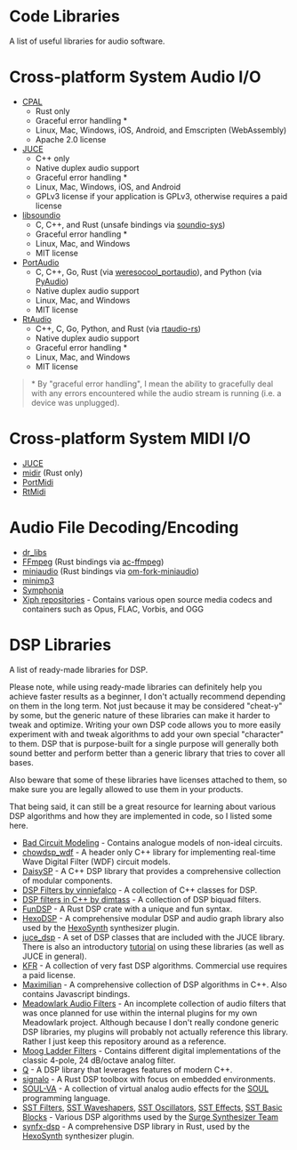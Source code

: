 # Code Libraries

A list of useful libraries for audio software.

# Cross-platform System Audio I/O

- [CPAL](https://crates.io/crates/cpal)
    - Rust only
    - Graceful error handling *
    - Linux, Mac, Windows, iOS, Android, and Emscripten (WebAssembly)
    - Apache 2.0 license
- [JUCE]
    - C++ only
    - Native duplex audio support
    - Graceful error handling *
    - Linux, Mac, Windows, iOS, and Android
    - GPLv3 license if your application is GPLv3, otherwise requires a paid license
- [libsoundio](https://github.com/andrewrk/libsoundio)
    - C, C++, and Rust (unsafe bindings via [soundio-sys](https://crates.io/crates/soundio-sys))
    - Graceful error handling *
    - Linux, Mac, and Windows
    - MIT license
- [PortAudio](https://github.com/PortAudio/portaudio)
    - C, C++, Go, Rust (via [weresocool_portaudio](https://crates.io/crates/weresocool_portaudio)), and Python (via [PyAudio](https://pypi.org/project/PyAudio/))
    - Native duplex audio support
    - Linux, Mac, and Windows
    - MIT license
- [RtAudio](https://github.com/thestk/rtaudio)
    - C++, C, Go, Python, and Rust (via [rtaudio-rs](https://github.com/BillyDM/rtaudio-rs))
    - Native duplex audio support
    - Graceful error handling *
    - Linux, Mac, and Windows
    - MIT license

> \* By "graceful error handling", I mean the ability to gracefully deal with any errors encountered while the audio stream is running (i.e. a device was unplugged).

# Cross-platform System MIDI I/O

- [JUCE]
- [midir](https://crates.io/crates/midir) (Rust only)
- [PortMidi](https://github.com/PortMidi/PortMidi)
- [RtMidi](https://github.com/thestk/rtmidi)

# Audio File Decoding/Encoding

- [dr_libs](https://github.com/mackron/dr_libs)
- [FFmpeg](https://ffmpeg.org/) (Rust bindings via [ac-ffmpeg](https://crates.io/crates/ac-ffmpeg))
- [miniaudio](https://github.com/mackron/miniaudio) (Rust bindings via [om-fork-miniaudio](https://crates.io/crates/om-fork-miniaudio))
- [minimp3](https://github.com/lieff/minimp3)
- [Symphonia](https://github.com/pdeljanov/Symphonia)
- [Xiph repositories](https://github.com/xiph) - Contains various open source media codecs and containers such as Opus, FLAC, Vorbis, and OGG

# DSP Libraries

A list of ready-made libraries for DSP.

Please note, while using ready-made libraries can definitely help you achieve faster results as a beginner, I don't actually recommend depending on them in the long term. Not just because it may be considered "cheat-y" by some, but the generic nature of these libraries can make it harder to tweak and optimize. Writing your own DSP code allows you to more easily experiment with and tweak algorithms to add your own special "character" to them. DSP that is purpose-built for a single purpose will generally both sound better and perform better than a generic library that tries to cover all bases.

Also beware that some of these libraries have licenses attached to them, so make sure you are legally allowed to use them in your products.

That being said, it can still be a great resource for learning about various DSP algorithms and how they are implemented in code, so I listed some here.

- [Bad Circuit Modeling](https://github.com/jatinchowdhury18/Bad-Circuit-Modelling) - Contains analogue models of non-ideal circuits.
- [chowdsp_wdf](https://github.com/Chowdhury-DSP/chowdsp_wdf) - A header only C++ library for implementing real-time Wave Digital Filter (WDF) circuit models.
- [DaisySP](https://github.com/electro-smith/DaisySP) - A C++ DSP library that provides a comprehensive collection of modular components.
- [DSP Filters by vinniefalco](https://github.com/vinniefalco/DSPFilters) - A collection of C++ classes for DSP.
- [DSP filters in C++ by dimtass](https://github.com/dimtass/DSP-Cpp-filters) - A collection of DSP biquad filters.
- [FunDSP](https://github.com/SamiPerttu/fundsp) - A Rust DSP crate with a unique and fun syntax.
- [HexoDSP](https://github.com/WeirdConstructor/HexoDSP) - A comprehensive modular DSP and audio graph library also used by the [HexoSynth] synthesizer plugin.
- [juce_dsp](https://docs.juce.com/master/group__juce__dsp.html) - A set of DSP classes that are included with the JUCE library. There is also an introductory [tutorial](https://docs.juce.com/master/tutorial_dsp_introduction.html) on using these libraries (as well as JUCE in general).
- [KFR](https://kfrlib.com/) - A collection of very fast DSP algorithms. Commercial use requires a paid license.
- [Maximilian](https://github.com/micknoise/Maximilian) - A comprehensive collection of DSP algorithms in C++. Also contains Javascript bindings.
- [Meadowlark Audio Filters](https://github.com/MeadowlarkDAW/audio-filters) - An incomplete collection of audio filters that was once planned for use within the internal plugins for my own Meadowlark project. Although because I don't really condone generic DSP libraries, my plugins will probably not actually reference this library. Rather I just keep this repository around as a reference.
- [Moog Ladder Filters](https://github.com/ddiakopoulos/MoogLadders) - Contains different digital implementations of the classic 4-pole, 24 dB/octave analog filter.
- [Q](https://github.com/cycfi/q) - A DSP library that leverages features of modern C++.
- [signalo](https://github.com/signalo/signalo) - A Rust DSP toolbox with focus on embedded environments.
- [SOUL-VA](https://github.com/thezhe/SOUL-VA) - A collection of virtual analog audio effects for the [SOUL](https://github.com/soul-lang/SOUL) programming language.
- [SST Filters](https://github.com/surge-synthesizer/sst-filters), [SST Waveshapers](https://github.com/surge-synthesizer/sst-waveshapers), [SST Oscillators](https://github.com/surge-synthesizer/sst-oscillators-mit), [SST Effects](https://github.com/surge-synthesizer/sst-effects), [SST Basic Blocks](https://github.com/surge-synthesizer/sst-basic-blocks) - Various DSP algorithms used by the [Surge Synthesizer Team](https://surge-synth-team.org/)
- [synfx-dsp](https://github.com/WeirdConstructor/synfx-dsp) - A comprehensive DSP library in Rust, used by the [HexoSynth] synthesizer plugin.

[JUCE]: https://juce.com/
[Hexosynth]: https://github.com/WeirdConstructor/HexoSynth
